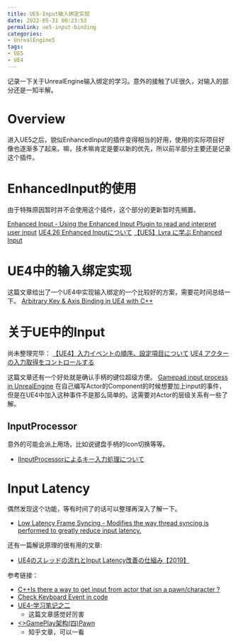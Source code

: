 ```yaml
---
title: UE5-Input输入绑定实现
date: 2022-05-31 00:23:53
permalink: ue5-input-binding
categories:
- UnrealEngine5
tags:
- UE5
- UE4
---
```


记录一下关于UnrealEngine输入绑定的学习。意外的接触了UE很久，对输入的部分还是一知半解。
<!--more-->

# Overview
进入UE5之后，貌似EnhancedInput的插件变得相当的好用，使用的实际项目好像也逐渐多了起来。嘛，技术嘛肯定是要以新的优先，所以前半部分主要还是记录这个插件。

# EnhancedInput的使用
由于特殊原因暂时并不会使用这个插件，这个部分的更新暂时先搁置。

[Enhanced Input - Using the Enhanced Input Plugin to read and interpret user input](https://docs.unrealengine.com/4.27/en-US/InteractiveExperiences/Input/EnhancedInput/)
[UE4.26 Enhanced Inputについて](https://unrealengine.hatenablog.com/entry/2020/11/28/192500)
[【UE5】Lyra に学ぶ Enhanced Input](https://qiita.com/sentyaanko/items/dd4990d4aa0e84478b59)

# UE4中的输入绑定实现

这篇文章给出了一个UE4中实现输入绑定的一个比较好的方案，需要花时间总结一下。
[Arbitrary Key & Axis Binding in UE4 with C++](https://snardle.dev/posts/ue4-key-axis-binding/)

# 关于UE中的Input
尚未整理完毕：
[【UE4】入力イベントの順序、設定項目について](https://shuntaendo.hatenablog.com/entry/2019/06/12/200000)
[UE4 アクターの入力取得をコントロールする](https://katze.hatenablog.jp/entry/2016/07/21/185752)

这篇文章还有一个好处就是确认手柄的键位超级方便。
[Gamepad input process in UnrealEngine](https://baemincheon.github.io/2020/10/25/unreal-input-system-via-gamepad/)
在自己编写Actor的Component的时候想要加上input的事件，但是在UE4中加入这种事件不是那么简单的。这需要对Actor的层级关系有一些了解。

## InputProcessor
意外的可能会派上用场，比如说键盘手柄的Icon切换等等。
- [IInputProcessorによるキー入力処理について](https://shama-coo.hatenablog.com/entry/2020/03/20/182505)

# Input Latency
偶然发现这个功能，等有时间了的话可以整理再深入了解一下。
- [Low Latency Frame Syncing - Modifies the way thread syncing is performed to greatly reduce input latency.](https://docs.unrealengine.com/4.26/en-US/SharingAndReleasing/LowLatencyFrameSyncing/)

还有一篇解说原理的很有用的文章:
- [UE4のスレッドの流れとInput Latency改善の仕組み【2019】](https://www.docswell.com/s/EpicGamesJapan/K8V87K-UE4_Thread_InputLatency_2019)


参考链接：
- [C++Is there a way to get input from actor that isn a pawn/character ?](https://answers.unrealengine.com/questions/181782/c-is-there-a-way-to-get-input-from-actor-that-isn.html)
- [Check Keyboard Event in code](https://answers.unrealengine.com/questions/166084/check-keyboard-events-in-code.html)
- [UE4-学习笔记之二](sirokuma.cc/?p=567)
    - 这篇文章感觉好厉害
- [<<InsideUE4>>GamePlay架构(四)Pawn](https://zhuanlan.zhihu.com/p/23321666)
    - 知乎文章，可以一看
